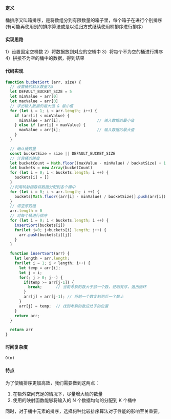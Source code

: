 #### 定义

桶排序又叫箱排序，是将数组分到有限数量的箱子里，每个箱子在进行个别排序(有可能再使用别的排序算法或是以递归方式继续使用桶排序进行排序)

#### 实现思路

1）设置固定空桶数
2）将数据放到对应的空桶中
3）将每个不为空的桶进行排序
4）拼接不为空的桶中的数据，得到结果

#### 代码实现

```javascript
function bucketSort (arr, size) {
  // 设置桶的默认数量为5
  let DEFAULT_BUCKET_SIZE = 5
  let minValue = arr[0]
  let maxValue = arr[0]
  // 求出输入数据的最大值 & 最小值
  for (let i = 1; i < arr.length; i++) {
    if (arr[i] < minValue) {
      minValue = arr[i];                // 输入数据的最小值
    } else if (arr[i] > maxValue) {
      maxValue = arr[i];                // 输入数据的最大值
    }
  }

  // 确认桶数量
  const bucketSize = size || DEFAULT_BUCKET_SIZE
  // 计算桶的跨度
  let bucketCount = Math.floor((maxValue - minValue) / bucketSize) + 1
  let buckets = new Array(bucketCount)
  for (let i = 0; i < buckets.length; i ++) {
    buckets[i] = []
  }
  //利用映射函数将数据分配到各个桶中
  for (let i = 0; i < arr.length; i ++) {
    buckets[Math.floor((arr[i] - minValue) / bucketSize)].push(arr[i])
  }
  // 清空原数组
  arr.length = 0
  // 对每个桶进行排序
  for (let i = 0; i < buckets.length; i ++) {
    insertSort(buckets[i])
    for(let j=0; j<buckets[i].length; j++) {
      arr.push(buckets[i][j])
    }
  }

  function insertSort(arr) {
    let length = arr.length;
    for(let i = 1; i < length; i++) {
      let temp = arr[i];
      let j = i;
      for(; j > 0; j--) {
        if(temp >= arr[j-1]) {
          break;      // 当前考察的数大于前一个数，证明有序，退出循环
        }
        arr[j] = arr[j-1]; // 将前一个数复制到后一个数上
      }
      arr[j] = temp;  // 找到考察的数应处于的位置
    }
    return arr;
  }

  return arr
}
```

#### 时间复杂度

```markdown
O(n)
```

#### 特点

为了使桶排序更加高效，我们需要做到这两点：
1) 在额外空间充足的情况下，尽量增大桶的数量
2) 使用的映射函数能够将输入的 N 个数据均匀的分配到 K 个桶中

同时，对于桶中元素的排序，选择何种比较排序算法对于性能的影响至关重要。

